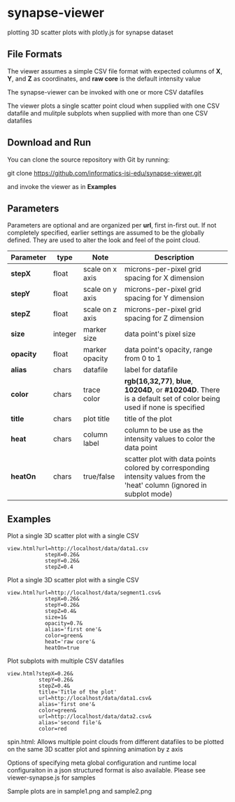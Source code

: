 # synapse-viewer

plotting 3D scatter plots with plotly.js for synapse dataset

## File Formats

The viewer assumes a simple CSV file format with expected columns of
**X**, **Y**, and **Z** as coordinates, and **raw core** is the default 
intensity value

The synapse-viewer can be invoked with one or more CSV datafiles

The viewer plots a single scatter point cloud when supplied with one
CSV datafile and mulitple subplots when supplied with more than one 
CSV datafiles


## Download and Run 

You can clone the source repository with Git by running:

  git clone https://github.com/informatics-isi-edu/synapse-viewer.git

and invoke the viewer as in **Examples**

## Parameters
 
Parameters are optional and are organized per **url**, first in-first out. If
not completely specified, earlier settings are assumed to be the globally 
defined.  They are used to alter the look and feel of the point cloud.

| Parameter | type | Note | Description |
| --- | --- | --- | --- |
| **stepX** | float | scale on x axis | microns-per-pixel grid spacing for X dimension |
| **stepY** | float | scale on y axis | microns-per-pixel grid spacing for Y dimension | 
| **stepZ** | float | scale on z axis | microns-per-pixel grid spacing for Z dimension |
| **size** | integer | marker size | data point's pixel size |
| **opacity** | float | marker opacity | data point's opacity, range from 0 to 1  |
| **alias** | chars | datafile | label for datafile |
| **color** | chars | trace color| **rgb(16,32,77)**, **blue**, **10204D**, or **#10204D**. There is a default set of color being used if none is specified |
| **title** | chars | plot title | title of the plot |
| **heat** | chars | column label | column to be use as the intensity values to color the data point |
| **heatOn** | chars | true/false | scatter plot with data points colored by corresponding intensity values from the 'heat' column (ignored in subplot mode) |


## Examples

Plot a single 3D scatter plot with a single CSV

```
view.html?url=http://localhost/data/data1.csv
            stepX=0.26&
            stepY=0.26&
            stepZ=0.4

```

Plot a single 3D scatter plot with a single CSV

```
view.html?url=http://localhost/data/segment1.csv&
            stepX=0.26&
            stepY=0.26&
            stepZ=0.4&
            size=1&
            opacity=0.7&
            alias='first one'&
            color=green&
            heat='raw core'&
            heatOn=true

```

Plot subplots with multiple CSV datafiles

```
view.html?stepX=0.26&
          stepY=0.26&
          stepZ=0.4&
          title='Title of the plot'
          url=http://localhost/data/data1.csv&
          alias='first one'&
          color=green&
          url=http://localhost/data/data2.csv&
          alias='second file'&
          color=red

```

spin.html: Allows multiple point clouds from different datafiles to 
be plotted on the same 3D scatter plot and spinning animation by z axis

Options of specifying meta global configuration and runtime local 
configuraiton in a json structured format is also available. Please see
viewer-synapse.js for samples

Sample plots are in sample1.png and sample2.png
